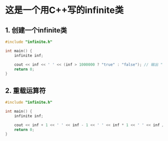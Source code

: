 # 这是一个用C++写的infinite类

## 1. 创建一个infinite类

```c++
#include "infinite.h"

int main() {
    infinite inf;

    cout << inf << ' ' << (inf > 1000000 ? "true" : "false"); // 输出 "infinite" true
    return 0;
}
```

## 2. 重载运算符

```c++
#include "infinite.h"

int main() {
    infinite inf;

    cout << inf + 1 << ' ' << inf - 1 << ' ' << inf * 1 << ' ' << inf / 1 << ' ' << inf % 1 << endl; // 输出 "infinite" "infinite" "infinite" "infinite" "infinite"
    return 0;
}
```